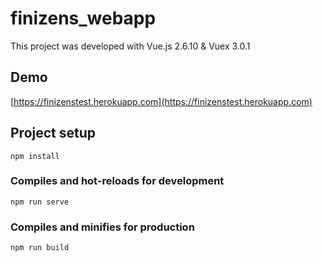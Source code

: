 # finizens_webapp

This project was developed with Vue.js 2.6.10 & Vuex 3.0.1

## Demo

[https://finizenstest.herokuapp.com](https://finizenstest.herokuapp.com)

## Project setup
```
npm install
```

### Compiles and hot-reloads for development
```
npm run serve
```

### Compiles and minifies for production
```
npm run build
```
